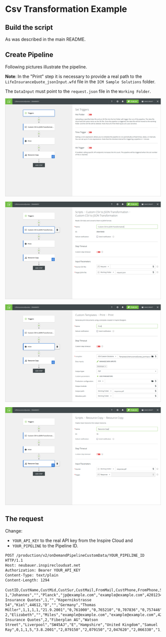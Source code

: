 # Csv Transformation Example

## Build the script

As was described in the main README.

## Create Pipeline

Following pictures illustrate the pipeline.

**Note**: In the "Print" step it is necessary to provide a real path to
the `LifeInsuranceQuote_jsonInput.wfd` file in the `ICM Sample Solutions` folder.

The `DataInput` must point to the `request.json` file in the `Working Folder`.

![](doc/pipeline-1.png)

![](doc/pipeline-2.png)

![](doc/pipeline-3.png)

![](doc/pipeline-4.png)

## The request

Change:
- `YOUR_API_KEY` to the real API key from the Inspire Cloud and
- `YOUR_PIPELINE` to the Pipeline ID.

```
POST /production/v2/onDemandPipelineCustomData/YOUR_PIPELINE_ID HTTP/1.1
Host: neubauer.inspireclouduat.net
Authorization: Bearer YOUR_API_KEY
Content-Type: text/plain
Content-Length: 1294

CustID,CustName,CustMid,CustSur,CustMail,FromMail,CustPhone,FromPhone,Subject,CustGen,CustCompany,CustStreet,CustCity,CustZIP,CustCountry,CustState,CountryLong,Manager,Internet,Phone,Consultant,CustOption,Date,Open,High,Low,Close,Change,LastDate,LastOpen,LastHigh,LastLow,LastClose,LastChange,Initial_Amount,Jan,Feb,Mar,Apr,May,Jun,Jul,Aug,Sep,Oct,Nov,Dec
1,"Johannes","","Planck","jp@example.com","example@example.com",420123456789,420123456789,"Life Insurance Quotes",1,"","Kopernikstrasse 54","Kiel",44612,"D","","Germany","Thomas Müller",1,1,1,1,"21.9.2001","0,761000","0,765210","0,707836","0,757446","-18,91%","28.12.2001","1,022044","1,035114","1,022044","1,032020","2,81%","17000,00","6412,78","6377,56","6204,42","6194,22","6223,57","6201,49","5999,19","5222,12","3787,23","4820,26","5150,97","5160,1",
2,"Elizabeth","","Miles","example@example.com","example@example.com",420123456789,420123456789,"Life Insurance Quotes",2,"Fiberplan AG","Watson Street","Liverpool","SW45AJ","E","Hampshire","United Kingdom","Samuel Ray",0,1,1,5,"3.8.2001","2,079150","2,079150","2,047620","2,066330","1,84%","28.12.2001","1,985710","2,002720","1,982370","1,987260","2,13%","3000,00","2781,3","2660,5","2457,68","2163,41","2101,23","2215,1","2084,79","1916,8","1423,19","1768,96","1900,57","1987,26",
```